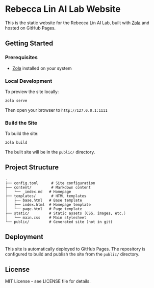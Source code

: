# Rebecca Lin AI Lab Website

This is the static website for the Rebecca Lin AI Lab, built with [Zola](https://www.getzola.org/) and hosted on GitHub Pages.

## Getting Started

### Prerequisites

- [Zola](https://www.getzola.org/documentation/getting-started/installation/) installed on your system

### Local Development

To preview the site locally:

```bash
zola serve
```

Then open your browser to `http://127.0.0.1:1111`

### Build the Site

To build the site:

```bash
zola build
```

The built site will be in the `public/` directory.

## Project Structure

```
.
├── config.toml      # Site configuration
├── content/         # Markdown content
│   └── _index.md   # Homepage
├── templates/       # HTML templates
│   ├── base.html   # Base template
│   ├── index.html  # Homepage template
│   └── page.html   # Page template
├── static/         # Static assets (CSS, images, etc.)
│   └── main.css    # Main stylesheet
└── public/         # Generated site (not in git)
```

## Deployment

This site is automatically deployed to GitHub Pages. The repository is configured to build and publish the site from the `public/` directory.

## License

MIT License - see LICENSE file for details.